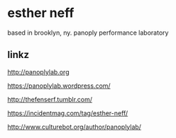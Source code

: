 # esther neff

based in brooklyn, ny. panoply performance laboratory

linkz
-----

<http://panoplylab.org>

<https://panoplylab.wordpress.com/>

<http://thefenserf.tumblr.com/>

<https://incidentmag.com/tag/esther-neff/>

<http://www.culturebot.org/author/panoplylab/>
